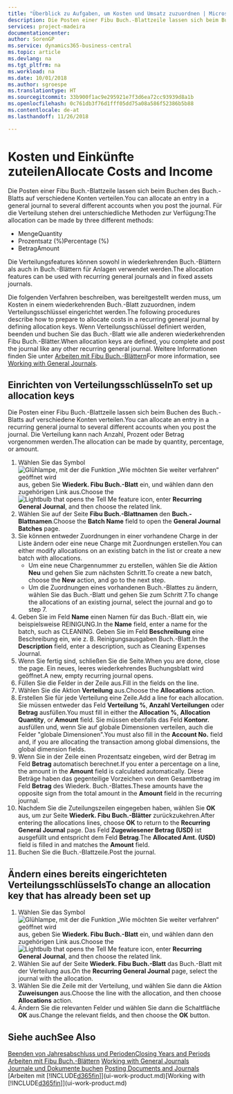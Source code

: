 ```yaml
---
title: "Überblick zu Aufgaben, um Kosten und Umsatz zuzuordnen | Microsoft Docs"
description: Die Posten einer Fibu Buch.-Blattzeile lassen sich beim Buchen des Buch.-Blatts auf verschiedene Konten verteilen.
services: project-madeira
documentationcenter: 
author: SorenGP
ms.service: dynamics365-business-central
ms.topic: article
ms.devlang: na
ms.tgt_pltfrm: na
ms.workload: na
ms.date: 10/01/2018
ms.author: sgroespe
ms.translationtype: HT
ms.sourcegitcommit: 33b900f1ac9e295921e7f3d6ea72cc93939d8a1b
ms.openlocfilehash: 0c761db3f76d1fff05dd75a08a586f52386b5b88
ms.contentlocale: de-at
ms.lasthandoff: 11/26/2018

---
```

# <a name="allocate-costs-and-income"></a><span data-ttu-id="7e087-103">Kosten und Einkünfte zuteilen</span><span class="sxs-lookup"><span data-stu-id="7e087-103">Allocate Costs and Income</span></span>
<span data-ttu-id="7e087-104">Die Posten einer Fibu Buch.-Blattzeile lassen sich beim Buchen des Buch.-Blatts auf verschiedene Konten verteilen.</span><span class="sxs-lookup"><span data-stu-id="7e087-104">You can allocate an entry in a general journal to several different accounts when you post the journal.</span></span> <span data-ttu-id="7e087-105">Für die Verteilung stehen drei unterschiedliche Methoden zur Verfügung:</span><span class="sxs-lookup"><span data-stu-id="7e087-105">The allocation can be made by three different methods:</span></span>

* <span data-ttu-id="7e087-106">Menge</span><span class="sxs-lookup"><span data-stu-id="7e087-106">Quantity</span></span>
* <span data-ttu-id="7e087-107">Prozentsatz (%)</span><span class="sxs-lookup"><span data-stu-id="7e087-107">Percentage (%)</span></span>
* <span data-ttu-id="7e087-108">Betrag</span><span class="sxs-lookup"><span data-stu-id="7e087-108">Amount</span></span>

<span data-ttu-id="7e087-109">Die Verteilungsfeatures können sowohl in wiederkehrenden Buch.-Blättern als auch in Buch.-Blättern für Anlagen verwendet werden.</span><span class="sxs-lookup"><span data-stu-id="7e087-109">The allocation features can be used with recurring general journals and in fixed assets journals.</span></span>
<!--You can also distribute the cost or revenue of a line to an intercompany partner when you post a sales or purchase document. When you post the document, a line will be posted in your general journal, and a corresponding line will be created in the intercompany outbox.-->

<span data-ttu-id="7e087-110">Die folgenden Verfahren beschreiben, was bereitgestellt werden muss, um Kosten in einem wiederkehrenden Buch.-Blatt zuzuordnen, indem Verteilungsschlüssel eingerichtet werden.</span><span class="sxs-lookup"><span data-stu-id="7e087-110">The following procedures describe how to prepare to allocate costs in a recurring general journal by defining allocation keys.</span></span> <span data-ttu-id="7e087-111">Wenn Verteilungsschlüssel definiert werden, beenden und buchen Sie das Buch.-Blatt wie alle anderen wiederkehrenden Fibu Buch.-Blätter.</span><span class="sxs-lookup"><span data-stu-id="7e087-111">When allocation keys are defined, you complete and post the journal like any other recurring general journal.</span></span> <span data-ttu-id="7e087-112">Weitere Informationen finden Sie unter [Arbeiten mit Fibu Buch.-Blättern](ui-work-general-journals.md)</span><span class="sxs-lookup"><span data-stu-id="7e087-112">For more information, see [Working with General Journals](ui-work-general-journals.md).</span></span>

## <a name="to-set-up-allocation-keys"></a><span data-ttu-id="7e087-113">Einrichten von Verteilungsschlüsseln</span><span class="sxs-lookup"><span data-stu-id="7e087-113">To set up allocation keys</span></span>
<span data-ttu-id="7e087-114">Die Posten einer Fibu Buch.-Blattzeile lassen sich beim Buchen des Buch.-Blatts auf verschiedene Konten verteilen.</span><span class="sxs-lookup"><span data-stu-id="7e087-114">You can allocate an entry in a recurring general journal to several different accounts when you post the journal.</span></span> <span data-ttu-id="7e087-115">Die Verteilung kann nach Anzahl, Prozent oder Betrag vorgenommen werden.</span><span class="sxs-lookup"><span data-stu-id="7e087-115">The allocation can be made by quantity, percentage, or amount.</span></span>
1. <span data-ttu-id="7e087-116">Wählen Sie das Symbol ![Glühlampe, mit der die Funktion „Wie möchten Sie weiter verfahren“ geöffnet wird](media/ui-search/search_small.png "Wie möchten Sie weiter verfahren?") aus, geben Sie **Wiederk. Fibu Buch.-Blatt** ein, und wählen dann den zugehörigen Link aus.</span><span class="sxs-lookup"><span data-stu-id="7e087-116">Choose the ![Lightbulb that opens the Tell Me feature](media/ui-search/search_small.png "Tell me what you want to do") icon, enter **Recurring General Journal**, and then choose the related link.</span></span>
2. <span data-ttu-id="7e087-117">Wählen Sie auf der Seite **Fibu Buch.-Blattnamen** den **Buch.-Blattnamen**.</span><span class="sxs-lookup"><span data-stu-id="7e087-117">Choose the **Batch Name** field to open the **General Journal Batches** page.</span></span>
3. <span data-ttu-id="7e087-118">Sie können entweder Zuordnungen in einer vorhandene Charge in der Liste ändern oder eine neue Charge mit Zuordnungen erstellen.</span><span class="sxs-lookup"><span data-stu-id="7e087-118">You can either modify allocations on an existing batch in the list or create a new batch with allocations.</span></span>
   * <span data-ttu-id="7e087-119">Um eine neue Chargennummer zu erstellen, wählen Sie die Aktion **Neu** und gehen Sie zum nächsten Schritt.</span><span class="sxs-lookup"><span data-stu-id="7e087-119">To create a new batch, choose the **New** action, and go to the next step.</span></span>
   * <span data-ttu-id="7e087-120">Um die Zuordnungen eines vorhandenen Buch.-Blattes zu ändern, wählen Sie das Buch.-Blatt und gehen Sie zum Schritt 7.</span><span class="sxs-lookup"><span data-stu-id="7e087-120">To change the allocations of an existing journal, select the journal and go to step 7.</span></span>    
4. <span data-ttu-id="7e087-121">Geben Sie im Feld **Name** einen Namen für das Buch.-Blatt ein, wie beispielsweise REINIGUNG.</span><span class="sxs-lookup"><span data-stu-id="7e087-121">In the **Name** field, enter a name for the batch, such as CLEANING.</span></span> <span data-ttu-id="7e087-122">Geben Sie im Feld **Beschreibung** eine Beschreibung ein, wie z. B. Reinigungsausgaben Buch.-Blatt.</span><span class="sxs-lookup"><span data-stu-id="7e087-122">In the **Description** field, enter a description, such as Cleaning Expenses Journal.</span></span>
5. <span data-ttu-id="7e087-123">Wenn Sie fertig sind, schließen Sie die Seite.</span><span class="sxs-lookup"><span data-stu-id="7e087-123">When you are done, close the page.</span></span> <span data-ttu-id="7e087-124">Ein neues, leeres wiederkehrendes Buchungsblatt wird geöffnet.</span><span class="sxs-lookup"><span data-stu-id="7e087-124">A new, empty recurring journal opens.</span></span>
6. <span data-ttu-id="7e087-125">Füllen Sie die Felder in der Zeile aus.</span><span class="sxs-lookup"><span data-stu-id="7e087-125">Fill in the fields on the line.</span></span>
7. <span data-ttu-id="7e087-126">Wählen Sie die Aktion **Verteilung** aus.</span><span class="sxs-lookup"><span data-stu-id="7e087-126">Choose the **Allocations** action.</span></span>
8. <span data-ttu-id="7e087-127">Erstellen Sie für jede Verteilung eine Zeile.</span><span class="sxs-lookup"><span data-stu-id="7e087-127">Add a line for each allocation.</span></span> <span data-ttu-id="7e087-128">Sie müssen entweder das Feld **Verteilung %**, **Anzahl Verteilungen** oder **Betrag** ausfüllen.</span><span class="sxs-lookup"><span data-stu-id="7e087-128">You must fill in either the **Allocation %**, **Allocation Quantity**, or **Amount** field.</span></span> <span data-ttu-id="7e087-129">Sie müssen ebenfalls das Feld **Kontonr.** ausfüllen und, wenn Sie auf globale Dimensionen verteilen, auch die Felder "globale Dimensionen".</span><span class="sxs-lookup"><span data-stu-id="7e087-129">You must also fill in the **Account No.** field and, if you are allocating the transaction among global dimensions, the global dimension fields.</span></span>
9. <span data-ttu-id="7e087-130">Wenn Sie in der Zeile einen Prozentsatz eingeben, wird der Betrag im Feld **Betrag** automatisch berechnet.</span><span class="sxs-lookup"><span data-stu-id="7e087-130">If you enter a percentage on a line, the amount in the **Amount** field is calculated automatically.</span></span> <span data-ttu-id="7e087-131">Diese Beträge haben das gegenteilige Vorzeichen von dem Gesamtbetrag im Feld **Betrag** des Wiederk. Buch.-Blattes.</span><span class="sxs-lookup"><span data-stu-id="7e087-131">These amounts have the opposite sign from the total amount in the **Amount** field in the recurring journal.</span></span>
10. <span data-ttu-id="7e087-132">Nachdem Sie die Zuteilungszeilen eingegeben haben, wählen Sie **OK** aus, um zur Seite **Wiederk. Fibu Buch.-Blätter** zurückzukehren.</span><span class="sxs-lookup"><span data-stu-id="7e087-132">After entering the allocations lines, choose **OK** to return to the **Recurring General Journal** page.</span></span> <span data-ttu-id="7e087-133">Das Feld **Zugewiesener Betrag (USD)** ist ausgefüllt und entspricht dem Feld **Betrag**.</span><span class="sxs-lookup"><span data-stu-id="7e087-133">The **Allocated Amt. (USD)** field is filled in and matches the **Amount** field.</span></span>
11. <span data-ttu-id="7e087-134">Buchen Sie die Buch.-Blattzeile.</span><span class="sxs-lookup"><span data-stu-id="7e087-134">Post the journal.</span></span>

## <a name="to-change-an-allocation-key-that-has-already-been-set-up"></a><span data-ttu-id="7e087-135">Ändern eines bereits eingerichteten Verteilungsschlüssels</span><span class="sxs-lookup"><span data-stu-id="7e087-135">To change an allocation key that has already been set up</span></span>
1. <span data-ttu-id="7e087-136">Wählen Sie das Symbol ![Glühlampe, mit der die Funktion „Wie möchten Sie weiter verfahren“ geöffnet wird](media/ui-search/search_small.png "Wie möchten Sie weiter verfahren?") aus, geben Sie **Wiederk. Fibu Buch.-Blatt** ein, und wählen dann den zugehörigen Link aus.</span><span class="sxs-lookup"><span data-stu-id="7e087-136">Choose the ![Lightbulb that opens the Tell Me feature](media/ui-search/search_small.png "Tell me what you want to do") icon, enter **Recurring General Journal**, and then choose the related link.</span></span>
2. <span data-ttu-id="7e087-137">Wählen Sie auf der Seite **Wiederk. Fibu Buch.-Blatt** das Buch.-Blatt mit der Verteilung aus.</span><span class="sxs-lookup"><span data-stu-id="7e087-137">On the **Recurring General Journal** page, select the journal with the allocation.</span></span>
3. <span data-ttu-id="7e087-138">Wählen Sie die Zeile mit der Verteilung, und wählen Sie dann die Aktion **Zuweisungen** aus.</span><span class="sxs-lookup"><span data-stu-id="7e087-138">Choose the line with the allocation, and then choose **Allocations** action.</span></span>
4. <span data-ttu-id="7e087-139">Ändern Sie die relevanten Felder und wählen Sie dann die Schaltfläche **OK** aus.</span><span class="sxs-lookup"><span data-stu-id="7e087-139">Change the relevant fields, and then choose the **OK** button.</span></span>

## <a name="see-also"></a><span data-ttu-id="7e087-140">Siehe auch</span><span class="sxs-lookup"><span data-stu-id="7e087-140">See Also</span></span>
[<span data-ttu-id="7e087-141">Beenden von Jahresabschluss und Perioden</span><span class="sxs-lookup"><span data-stu-id="7e087-141">Closing Years and Periods</span></span>](year-close-years-periods.md)  
<span data-ttu-id="7e087-142">[Arbeiten mit Fibu Buch.-Blättern](ui-work-general-journals.md)  </span><span class="sxs-lookup"><span data-stu-id="7e087-142">[Working with General Journals](ui-work-general-journals.md)  </span></span>  
<span data-ttu-id="7e087-143">[Journale und Dokumente buchen](ui-post-documents-journals.md)  </span><span class="sxs-lookup"><span data-stu-id="7e087-143">[Posting Documents and Journals](ui-post-documents-journals.md)  </span></span>  
<span data-ttu-id="7e087-144">[Arbeiten mit [!INCLUDE[d365fin](includes/d365fin_md.md)]](ui-work-product.md)</span><span class="sxs-lookup"><span data-stu-id="7e087-144">[Working with [!INCLUDE[d365fin](includes/d365fin_md.md)]](ui-work-product.md)</span></span>

